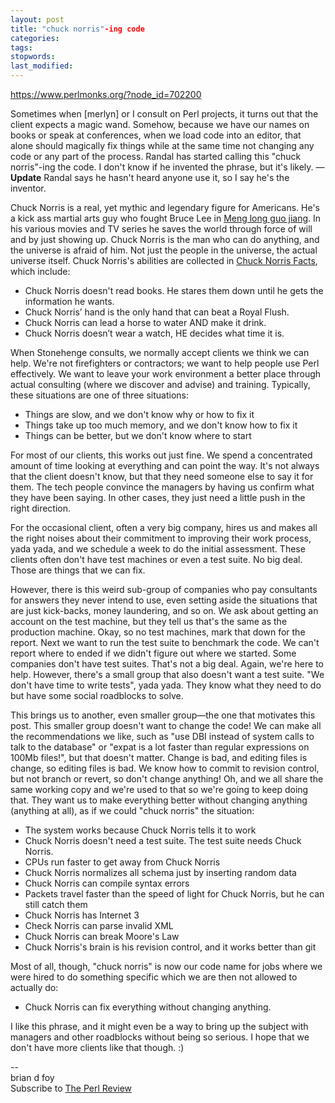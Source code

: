 ```yaml
---
layout: post
title: "chuck norris"-ing code
categories:
tags:
stopwords:
last_modified:
---
```


https://www.perlmonks.org/?node_id=702200

<p>
Sometimes when [merlyn] or I consult on Perl projects, it turns out that the client expects a magic wand. Somehow, because we have our names on books or speak at conferences, when we load code into an editor, that alone should magically fix things while at the same time not changing any code or any part of the process. Randal has started calling  this "chuck norris"-ing the code. I don't know if he invented the phrase, but it's likely. &mdash;<b>Update</b> Randal says he hasn't heard anyone use it, so I say he's the inventor.
</p>
<p>
Chuck Norris is a real, yet mythic and legendary figure for Americans. He's a kick ass martial arts guy who fought Bruce Lee in <a href="http://www.imdb.com/title/tt0068935/">Meng long guo jiang</a>. In his various movies and TV series he saves the world through force of will and by just showing up. Chuck Norris is the man who can do anything, and the universe is afraid of him. Not just the people in the universe, the actual universe itself.
Chuck Norris's abilities are collected in <a href="http://www.chucknorrisfacts.com/">Chuck Norris Facts</a>, which include:
</p>
<ul>
<li>Chuck Norris doesn't read books. He stares them down until he gets the information he wants.
<li>Chuck Norris’ hand is the only hand that can beat a Royal Flush.
<li>Chuck Norris can lead a horse to water AND make it drink.
<li>Chuck Norris doesn’t wear a watch, HE decides what time it is.
</ul>
<p>
When Stonehenge  consults, we normally accept clients we think we can help. We're not firefighters or contractors; we want to help people use Perl effectively. We want to leave your work environment a better place through actual consulting (where we discover and advise) and training. Typically, these situations are one of three situations:
</p>
<ul>
<li>Things are slow, and we don't know why or how to fix it
<li>Things take up too much memory, and we don't know how to fix it
<li>Things can be better, but we don't know where to start
</ul>
<p>
For most of our clients, this works out just fine. We spend a concentrated amount of time looking at everything and can point the way. It's not always that the client doesn't know, but that they need someone else to say it for them. The tech people convince the managers by having us confirm what they have been saying. In other cases, they just need a little push in the right direction.
</p>
<p>
For the occasional client, often a very big company, hires us and makes all the right noises about their commitment to improving their work process, yada yada, and we schedule a week to do the initial assessment. These clients often don't have test machines or even a test suite. No big deal. Those are things that we can fix.
</p>
<p>
However, there is this weird sub-group of companies who pay consultants for answers they never intend to use, even setting aside the situations that are just kick-backs, money laundering, and so on. We ask about getting an account on the test machine, but they tell us that's the same as the production machine. Okay, so no test machines, mark that down for the report. Next we want to run the test suite to benchmark the code. We can't report where to ended if we didn't figure out where we started. Some companies don't have test suites. That's not a big deal. Again, we're here to help. However, there's a small group that also doesn't want a test suite. "We don't have time to write tests", yada yada. They know what they need to do but have some social roadblocks to solve.
</p>
<p>
This brings us to another, even smaller group&mdash;the one that motivates this post. This smaller group doesn't want to change the code! We can make all the recommendations we like, such as "use DBI instead of system calls to talk to the database" or "expat is a lot faster than regular expressions on 100Mb files!", but that doesn't matter. Change is bad, and editing files is change, so editing files is bad. We know how to commit to revision control, but not branch or revert, so don't change anything! Oh, and we all share the same working copy and we're used to that so we're going to keep doing that. They want us to make everything better without changing anything (anything at all), as if we could "chuck norris" the situation:
</p>

<ul>
<li>The system works because Chuck Norris tells it to work
<li>Chuck Norris doesn't need a test suite. The test suite needs Chuck Norris.
<li>CPUs run faster to get away from Chuck Norris
<li>Chuck Norris normalizes all schema just by inserting random data
<li>Chuck Norris can compile syntax errors
<li>Packets travel faster than the speed of light for Chuck Norris, but he can still catch them
<li>Chuck Norris has Internet 3
<li>Check Norris can parse invalid XML
<li>Chuck Norris can break Moore's Law
<li>Chuck Norris's brain is his revision control, and it works better than git
</ul>

<p>
Most of all, though, "chuck norris" is now our code name for jobs where we were hired to do something specific which we are then not allowed to actually do:
</p>

<ul>
<li>Chuck Norris can fix everything without changing anything.
</ul>

<p>
I like this phrase, and it might even be a way to bring up the subject with managers and other roadblocks without being so serious. I hope that we don't have more clients like that though. :)
</p>

<!-- Node text goes above. Div tags should contain sig only -->
<div class="pmsig"><div class="pmsig-366986">
-- <br />
brian d foy <brian@stonehenge.com><br />
Subscribe to <a href="http://www.theperlreview.com">The Perl Review</a>
</div></div>
